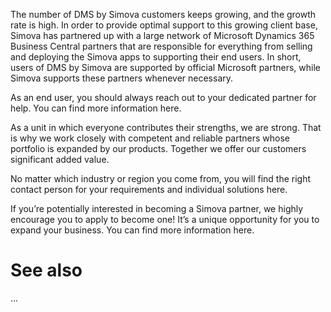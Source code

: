 The number of DMS by Simova customers keeps growing, and the growth rate is high. In order to provide optimal support to this growing client base, Simova has partnered up with a large network of Microsoft Dynamics 365 Business Central partners that are responsible for everything from selling and deploying the Simova apps to supporting their end users. In short, users of DMS by Simova are supported by official Microsoft partners, while Simova supports these partners whenever necessary.

As an end user, you should always reach out to your dedicated partner for help. You can find more information here.

As a unit in which everyone contributes their strengths, we are strong. That is why we work closely with competent and reliable partners whose portfolio is expanded by our products. Together we offer our customers significant added value.

No matter which industry or region you come from, you will find the right contact person for your requirements and individual solutions here.

If you’re potentially interested in becoming a Simova partner, we highly encourage you to apply to become one! It’s a unique opportunity for you to expand your business. You can find more information here.

# See also
...